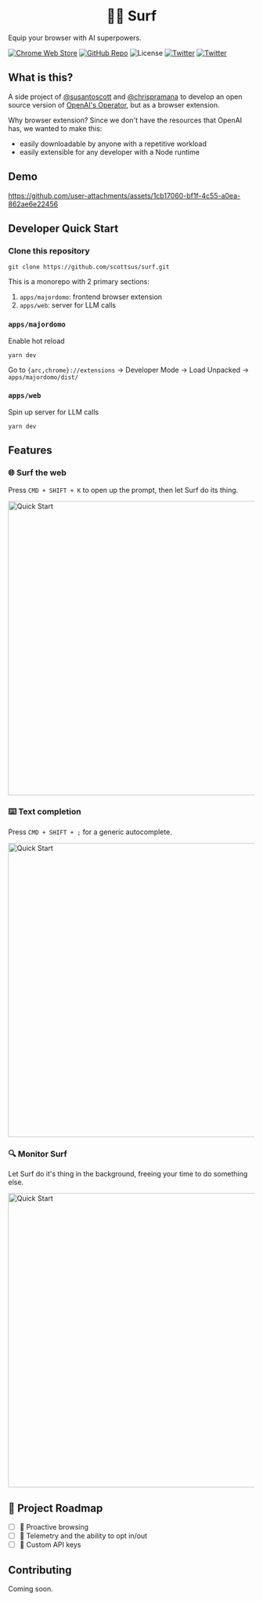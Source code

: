 <h1 align='center'>🏄‍♂️ Surf</h1>

Equip your browser with AI superpowers.

[![Chrome Web Store](https://img.shields.io/chrome-web-store/v/{extension-id}?logo=google-chrome)](https://chrome.google.com/webstore/detail/{extension-id})
[![GitHub Repo](https://img.shields.io/badge/scottsus-surf-blue?&logo=github)](https://github.com/scottsus/surf)
![License](https://img.shields.io/github/license/scottsus/flamethrower.svg)
[![Twitter](https://img.shields.io/twitter/follow/susantoscott.svg)](https://x.com/susantoscott)
[![Twitter](https://img.shields.io/twitter/follow/chrispramana.svg)](https://x.com/chrispramana)

## What is this?

A side project of [@susantoscott](https://x.com/susantoscott) and [@chrispramana](https://x.com/chrispramana) to develop an open source version of [OpenAI's Operator](https://operator.chatgpt.com/), but as a browser extension.

Why browser extension? Since we don't have the resources that OpenAI has, we wanted to make this:

- easily downloadable by anyone with a repetitive workload
- easily extensible for any developer with a Node runtime

## Demo

https://github.com/user-attachments/assets/1cb17060-bf1f-4c55-a0ea-862ae6e22456

## Developer Quick Start

### Clone this repository

```
git clone https://github.com/scottsus/surf.git
```

This is a monorepo with 2 primary sections:

1. `apps/majordomo`: frontend browser extension
2. `apps/web`: server for LLM calls

### `apps/majordomo`

Enable hot reload

```
yarn dev
```

Go to `{arc,chrome}://extensions` -> Developer Mode -> Load Unpacked -> `apps/majordomo/dist/`

### `apps/web`

Spin up server for LLM calls

```
yarn dev
```

## Features

### 🌐 Surf the web

Press `CMD + SHIFT + K` to open up the prompt, then let Surf do its thing.

<img src='https://github.com/user-attachments/assets/ed9da3c2-1369-4f88-96af-2caea8e460c9' alt='Quick Start' width='600px'/>

### ⌨️ Text completion

Press `CMD + SHIFT + ;` for a generic autocomplete.

<img src='https://github.com/user-attachments/assets/7e46930f-eb61-400e-879a-48658b2625b0' alt='Quick Start' width='600px'/>

### 🔍 Monitor Surf

Let Surf do it's thing in the background, freeing your time to do something else.

<img src='https://github.com/user-attachments/assets/36f931aa-731c-4c2a-83d5-201e844cc70c' alt='Quick Start' width='600px'/>

## 🛫 Project Roadmap

- [ ] 🧠 Proactive browsing
- [ ] 🔭 Telemetry and the ability to opt in/out
- [ ] 🔑 Custom API keys

## Contributing

Coming soon.
